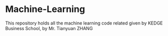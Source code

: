 # Machine-Learning
This repository holds all the machine learning code related given by KEDGE Business School, by Mr. Tianyuan ZHANG

